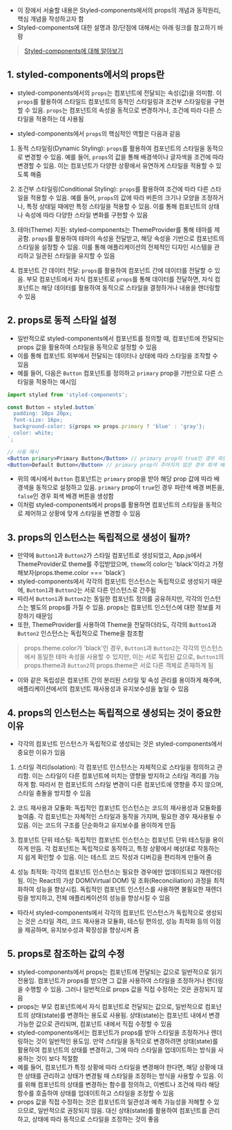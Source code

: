 - 이 장에서 서술할 내용은 Styled-components에서의 props의 개념과 동작원리, 핵심 개념을 작성하고자 함
- Styled-components에 대한 설명과 장/단점에 대해서는 아래 링크를 참고하기 바람

> [Styled-components에 대해 알아보기](../react/styled-components.md)


## 1. styled-components에서의 props란
- styled-components에서의 `props`는 컴포넌트에 전달되는 속성(값)을 의미함. 이 `props`를 활용하여 스타일드 컴포넌트의 동적인 스타일링과 조건부 스타일링을 구현할 수 있음. `props`는 컴포넌트의 속성을 동적으로 변경하거나, 조건에 따라 다른 스타일을 적용하는 데 사용됨

- styled-components에서 `props`의 핵심적인 역할은 다음과 같음

1. 동적 스타일링(Dynamic Styling): `props`를 활용하여 컴포넌트의 스타일을 동적으로 변경할 수 있음. 예를 들어, `props`의 값을 통해 배경색이나 글자색을 조건에 따라 변경할 수 있음. 이는 컴포넌트가 다양한 상황에서 유연하게 스타일을 적용할 수 있도록 해줌

2. 조건부 스타일링(Conditional Styling): `props`를 활용하여 조건에 따라 다른 스타일을 적용할 수 있음. 예를 들어, `props`의 값에 따라 버튼의 크기나 모양을 조정하거나, 특정 상태일 때에만 특정 스타일을 적용할 수 있음. 이를 통해 컴포넌트의 상태나 속성에 따라 다양한 스타일 변화를 구현할 수 있음

3. 테마(Theme) 지원: styled-components는 ThemeProvider를 통해 테마를 제공함. `props`를 활용하여 테마의 속성을 전달받고, 해당 속성을 기반으로 컴포넌트의 스타일을 설정할 수 있음. 이를 통해 애플리케이션의 전체적인 디자인 시스템을 관리하고 일관된 스타일을 유지할 수 있음

4. 컴포넌트 간 데이터 전달: `props`를 활용하여 컴포넌트 간에 데이터를 전달할 수 있음. 부모 컴포넌트에서 자식 컴포넌트로 `props`를 통해 데이터를 전달하면, 자식 컴포넌트는 해당 데이터를 활용하여 동적으로 스타일을 결정하거나 내용을 렌더링할 수 있음


## 2. props로 동적 스타일 설정
- 일반적으로 styled-components에서 컴포넌트를 정의할 때, 컴포넌트에 전달되는 props 값을 활용하여 스타일을 동적으로 설정할 수 있음
- 이를 통해 컴포넌트 외부에서 전달되는 데이터나 상태에 따라 스타일을 조작할 수 있음
- 예를 들어, 다음은 `Button` 컴포넌트를 정의하고 `primary` prop을 기반으로 다른 스타일을 적용하는 예시임

```jsx
import styled from 'styled-components';

const Button = styled.button`
  padding: 10px 20px;
  font-size: 16px;
  background-color: ${props => props.primary ? 'blue' : 'gray'};
  color: white;
`;

// 사용 예시
<Button primary>Primary Button</Button> // primary prop이 true인 경우 파란색 배경 버튼 
<Button>Default Button</Button> // primary prop이 주어지지 않은 경우 회색 배경 버튼

```

- 위의 예시에서 `Button` 컴포넌트는 `primary` prop을 받아 해당 prop 값에 따라 배경색을 동적으로 설정하고 있음. `primary` prop이 `true`인 경우 파란색 배경 버튼을, `false`인 경우 회색 배경 버튼을 생성함
- 이처럼 styled-components에서 props를 활용하면 컴포넌트의 스타일을 동적으로 제어하고 상황에 맞게 스타일을 변경할 수 있음


## 3. props의 인스턴스는 독립적으로 생성이 될까?
- 만약에 `Button1`과 `Button2`가 스타일 컴포넌트로 생성되었고, App.js에서 ThemeProvider로 theme를 주입받았으며, `theme`의 color는 'black'이라고 가정해보자(props.theme.color === 'black')
- styled-components에서 각각의 컴포넌트 인스턴스는 독립적으로 생성되기 때문에, `Button1`과 `Button2`는 서로 다른 인스턴스로 간주됨
- 따라서 `Button1`과 `Button2`는 동일한 컴포넌트 정의를 공유하지만, 각각의 인스턴스는 별도의 props를 가질 수 있음. props는 컴포넌트 인스턴스에 대한 정보를 저장하기 때문임
- 또한, ThemeProvider를 사용하여 Theme을 전달하더라도, 각각의 `Button1`과 `Button2` 인스턴스는 독립적으로 Theme을 참조함

> props.theme.color가 'black'인 경우, `Button1`과 `Button2`는 각각의 인스턴스에서 동일한 테마 속성을 사용할 수 있지만, 이는 서로 독립된 값으로, `Button1`의 props.theme과 `Button2`의 props.theme은 서로 다른 객체로 존재하게 됨

- 이와 같은 독립성은 컴포넌트 간의 분리된 스타일 및 속성 관리를 용이하게 해주며, 애플리케이션에서의 컴포넌트 재사용성과 유지보수성을 높일 수 있음


## 4. props의 인스턴스는 독립적으로 생성되는 것이 중요한 이유
- 각각의 컴포넌트 인스턴스가 독립적으로 생성되는 것은 styled-components에서 중요한 이유가 있음

1. 스타일 격리(Isolation): 각 컴포넌트 인스턴스는 자체적으로 스타일을 정의하고 관리함. 이는 스타일이 다른 컴포넌트에 미치는 영향을 방지하고 스타일 격리를 가능하게 함. 따라서 한 컴포넌트의 스타일 변경이 다른 컴포넌트에 영향을 주지 않으며, 스타일 충돌을 방지할 수 있음

2. 코드 재사용과 모듈화: 독립적인 컴포넌트 인스턴스는 코드의 재사용성과 모듈화를 높여줌. 각 컴포넌트는 자체적인 스타일과 동작을 가지며, 필요한 경우 재사용될 수 있음. 이는 코드의 구조를 단순화하고 유지보수를 용이하게 만듬

3. 컴포넌트 단위 테스팅: 독립적인 컴포넌트 인스턴스는 컴포넌트 단위 테스팅을 용이하게 만듬. 각 컴포넌트는 독립적으로 동작하고, 특정 상황에서 예상대로 작동하는지 쉽게 확인할 수 있음. 이는 테스트 코드 작성과 디버깅을 편리하게 만들어 줌
 
4. 성능 최적화: 각각의 컴포넌트 인스턴스는 필요한 경우에만 업데이트되고 재렌더링 됨. 이는 React의 가상 DOM(Virtual DOM) 및 조화(Reconciliation) 과정을 최적화하여 성능을 향상시킴. 독립적인 컴포넌트 인스턴스를 사용하면 불필요한 재렌더링을 방지하고, 전체 애플리케이션의 성능을 향상시킬 수 있음

- 따라서 styled-components에서 각각의 컴포넌트 인스턴스가 독립적으로 생성되는 것은 스타일 격리, 코드 재사용과 모듈화, 테스팅 편의성, 성능 최적화 등의 이점을 제공하며, 유지보수성과 확장성을 향상시켜 줌


## 5. props로 참조하는 값의 수정
- styled-components에서 props는 컴포넌트에 전달되는 값으로 일반적으로 읽기 전용임. 컴포넌트가 props를 받으면 그 값을 사용하여 스타일을 조정하거나 렌더링을 수행할 수 있음. 그러나 일반적으로 props 값을 직접 수정하는 것은 권장되지 않음
- props는 부모 컴포넌트에서 자식 컴포넌트로 전달되는 값으로, 일반적으로 컴포넌트의 상태(state)를 변경하는 용도로 사용됨. 상태(state)는 컴포넌트 내에서 변경 가능한 값으로 관리되며, 컴포넌트 내에서 직접 수정할 수 있음
- styled-components에서는 컴포넌트가 props를 받아 스타일을 조정하거나 렌더링하는 것이 일반적인 용도임. 만약 스타일을 동적으로 변경하려면 상태(state)를 활용하여 컴포넌트의 상태를 변경하고, 그에 따라 스타일을 업데이트하는 방식을 사용하는 것이 보다 적절함
- 예를 들어, 컴포넌트가 특정 상황에 따라 스타일을 변경해야 한다면, 해당 상황에 대한 상태를 관리하고 상태가 변경될 때 스타일을 조정하는 방식을 사용할 수 있음. 이를 위해 컴포넌트의 상태를 변경하는 함수를 정의하고, 이벤트나 조건에 따라 해당 함수를 호출하여 상태를 업데이트하고 스타일을 조정할 수 있음
- props 값을 직접 수정하는 것은 컴포넌트의 일관성과 예측 가능성을 저해할 수 있으므로, 일반적으로 권장되지 않음. 대신 상태(state)를 활용하여 컴포넌트를 관리하고, 상태에 따라 동적으로 스타일을 조정하는 것이 좋음